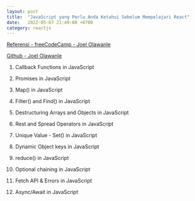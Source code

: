 ```yaml
---
layout: post
title:  "JavaScript yang Perlu Anda Ketahui Sebelum Mempelajari React"
date:   2022-05-07 21:49:00 +0700
category: reactjs
---
```


[Referensi - freeCodeCamp - Joel Olawanle](https://www.freecodecamp.org/news/top-javascript-concepts-to-know-before-learning-react/)

[Github - Joel Olawanle](https://github.com/olawanlejoel/Awesome-Javascript-resources)

1. Callback Functions in JavaScript

2. Promises in JavaScript

3. Map() in JavaScript

4. Filter() and Find() in JavaScript

5. Destructuring Arrays and Objects in JavaScript

6. Rest and Spread Operators in JavaScript

7. Unique Value - Set() in JavaScript

8. Dynamic Object keys in JavaScript

9. reduce() in JavaScript

10. Optional chaining in JavaScript

11. Fetch API & Errors in JavaScript

12. Async/Await in JavaScript
